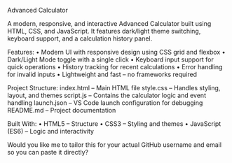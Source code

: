 Advanced Calculator

A modern, responsive, and interactive Advanced Calculator built using HTML, CSS, and JavaScript.
It features dark/light theme switching, keyboard support, and a calculation history panel.

Features:
• Modern UI with responsive design using CSS grid and flexbox
• Dark/Light Mode toggle with a single click
• Keyboard input support for quick operations
• History tracking for recent calculations
• Error handling for invalid inputs
• Lightweight and fast – no frameworks required

Project Structure:
index.html – Main HTML file
style.css – Handles styling, layout, and themes
script.js – Contains the calculator logic and event handling
launch.json – VS Code launch configuration for debugging
README.md – Project documentation

Built With:
• HTML5 – Structure
• CSS3 – Styling and themes
• JavaScript (ES6) – Logic and interactivity

Would you like me to tailor this for your actual GitHub username and email so you can paste it directly?
